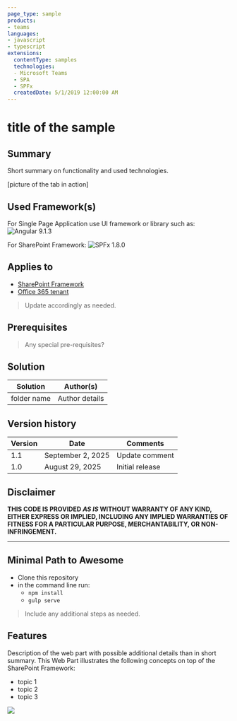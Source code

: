 ```yaml
---
page_type: sample
products:
- teams
languages:
- javascript
- typescript
extensions:
  contentType: samples
  technologies:
  - Microsoft Teams
  - SPA
  - SPFx
  createdDate: 5/1/2019 12:00:00 AM
---
```

# title of the sample

## Summary

Short summary on functionality and used technologies.

[picture of the tab in action]

## Used Framework(s)

For Single Page Application use UI framework or library such as:
![Angular 9.1.3](https://img.shields.io/badge/Angular-9.1.3-green.svg)

For SharePoint Framework:
![SPFx 1.8.0](https://img.shields.io/badge/SPFx-1.8.0-green.svg)

## Applies to

* [SharePoint Framework](https:/dev.office.com/sharepoint)
* [Office 365 tenant](https://dev.office.com/sharepoint/docs/spfx/set-up-your-development-environment)

> Update accordingly as needed.

## Prerequisites

> Any special pre-requisites?

## Solution

Solution|Author(s)
--------|---------
folder name | Author details

## Version history

Version|Date|Comments
-------|----|--------
1.1|September 2, 2025|Update comment
1.0|August 29, 2025|Initial release

## Disclaimer

**THIS CODE IS PROVIDED *AS IS* WITHOUT WARRANTY OF ANY KIND, EITHER EXPRESS OR IMPLIED, INCLUDING ANY IMPLIED WARRANTIES OF FITNESS FOR A PARTICULAR PURPOSE, MERCHANTABILITY, OR NON-INFRINGEMENT.**

---

## Minimal Path to Awesome

* Clone this repository
* in the command line run:
  * `npm install`
  * `gulp serve`

> Include any additional steps as needed.

## Features

Description of the web part with possible additional details than in short summary. 
This Web Part illustrates the following concepts on top of the SharePoint Framework:

* topic 1
* topic 2
* topic 3

<img src="https://telemetry.sharepointpnp.com/sp-dev-fx-webparts/samples/readme-template" />
